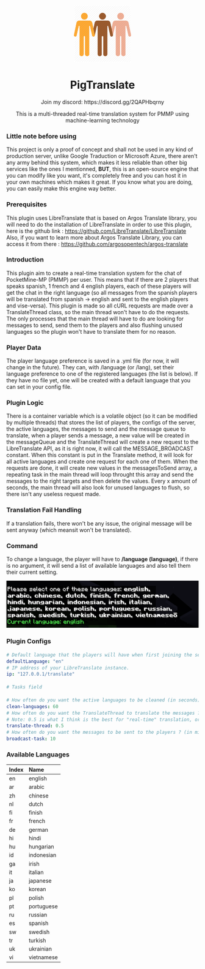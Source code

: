 <p align="center">
<img width="150" height="150" src="https://github.com/CupidonSauce173/PigTranslate/blob/main/PigTranslateIcon.jpg" />
</p>
<h1 align="center"> PigTranslate </h1>
<p align="center">Join my discord: https://discord.gg/2QAPHbqrny </p>
<p align="center">This is a multi-threaded real-time translation system for PMMP using machine-learning technology </p>

### Little note before using

This project is only a proof of concept and shall not be used in any kind of production server, unlike Google Traduction or Microsoft Azure, there aren't any army behind this system, which makes it less reliable than other big services like the ones I mentionned, **BUT**, this is an open-source engine that you can modify like you want, it's completely free and you can host it in your own machines which makes it great. If you know what you are doing, you can easily make this engine way better.

### Prerequisites

This plugin uses LibreTranslate that is based on Argos Translate library, you will need to do the installation of LibreTranslate in order to use this plugin, here is the github link : https://github.com/LibreTranslate/LibreTranslate
Also, if you want to learn more about Argos Translate Library, you can access it from there : https://github.com/argosopentech/argos-translate

### Introduction

This plugin aim to create a real-time translation system for the chat of PocketMine-MP (PMMP) per user. This means that if there are 2 players that speaks spanish, 1 french and 4 english players, each of these players will get the chat in the right language (so all messages from the spanish players will be translated from spanish -> english and sent to the english players and vise-versa). This plugin is made so all cURL requests are made over a TranslateThread class, so the main thread won't have to do the requests. The only processes that the main thread will have to do are looking for messages to send, send them to the players and also flushing unused languages so the plugin won't have to translate them for no reason.

### Player Data

The player language preference is saved in a .yml file (for now, it will change in the future). They can, with /language (or /lang), set their language preference to one of the registered languages (the list is below). If they have no file yet, one will be created with a default language that you can set in your config file.

### Plugin Logic

There is a container variable which is a volatile object (so it can be modified by multiple threads) that stores the list of players, the configs of the server, the active languages, the messages to send and the message queue to translate, when a player sends a message, a new value will be created in the messageQueue and the TranslateThread will create a new request to the LibreTranslate API, as it is right now, it will call the MESSAGE_BROADCAST constant. When this constant is put in the Translate method, it will look for all active languages and create one request for each one of them. When the requests are done, it will create new values in the messagesToSend array, a repeating task in the main thread will loop throught this array and send the messages to the right targets and then delete the values. Every x amount of seconds, the main thread will also look for unused languages to flush, so there isn't any useless request made.

### Translation Fail Handling

If a translation fails, there won't be any issue, the original message will be sent anyway (which meansit won't be translated).

### Command

To change a language, the player will have to **/language (language)**, if there is no argument, it will send a list of available languages and also tell them their current setting.
  
<p align="center">
<img src="https://github.com/CupidonSauce173/PigTranslate/blob/main/image_01.PNG" />
</p>

### Plugin Configs

```yml
# Default language that the players will have when first joining the server.
defaultLanguage: "en"
# IP address of your LibreTranslate instance.
ip: "127.0.0.1/translate"

# Tasks field

# How often do you want the active languages to be cleaned (in seconds)
clean-languages: 60
# How often do you want the TranslateThread to translate the messages ? (in seconds)
# Note: 0.5 is what I think is the best for "real-time" translation, or else the delay will be too high.
translate-thread: 0.5
# How often do you want the messages to be sent to the players ? (in milliseconds)
broadcast-task: 10
```

### Available Languages

| **Index** | **Name** |
| ------------ | :---------- |
| en | english |
| ar | arabic |
| zh | chinese |
| nl | dutch |
| fi | finish |
| fr | french |
| de | german |
| hi | hindi |
| hu | hungarian |
| id | indonesian |
| ga | irish |
| it | italian |
| ja | japanese |
| ko | korean |
| pl | polish |
| pt | portuguese |
| ru | russian |
| es | spanish |
| sw | swedish |
| tr | turkish |
| uk | ukrainian |
| vi | vietnamese |

